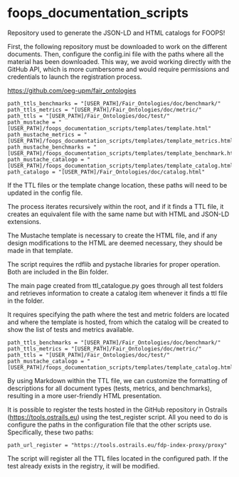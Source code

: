 # foops_documentation_scripts

Repository used to generate the JSON-LD and HTML catalogs for FOOPS!

First, the following repository must be downloaded to work on the different documents. Then, configure the config.ini file with the paths where all the material has been downloaded. This way, we avoid working directly with the GitHub API, which is more cumbersome and would require permissions and credentials to launch the registration process.

https://github.com/oeg-upm/fair_ontologies

```
path_ttls_benchmarks = "[USER_PATH]/Fair_Ontologies/doc/benchmark/"
path_ttls_metrics = "[USER_PATH]/Fair_Ontologies/doc/metric/"
path_ttls = "[USER_PATH]/Fair_Ontologies/doc/test/"
path_mustache = "[USER_PATH]/foops_documentation_scripts/templates/template.html"
path_mustache_metrics = "[USER_PATH]/foops_documentation_scripts/templates/template_metrics.html"
path_mustache_benchmarks = "[USER_PATH]/foops_documentation_scripts/templates/template_benchmark.html"
path_mustache_catalogo = "[USER_PATH]/foops_documentation_scripts/templates/template_catalog.html"
path_catalogo = "[USER_PATH]/Fair_Ontologies/doc/catalog.html"
```

If the TTL files or the template change location, these paths will need to be updated in the config file.

The process iterates recursively within the root, and if it finds a TTL file, it creates an equivalent file with the same name but with HTML and JSON-LD extensions.

The Mustache template is necessary to create the HTML file, and if any design modifications to the HTML are deemed necessary, they should be made in that template.

The script requires the rdflib and pystache libraries for proper operation. Both are included in the Bin folder.

The main page created from ttl_catalogue.py goes through all test folders and retrieves information to create a catalog item whenever it finds a ttl file in the folder.

It requires specifying the path where the test and metric folders are located and where the template is hosted, from which the catalog will be created to show the list of tests and metrics available.

```
path_ttls_benchmarks = "[USER_PATH]/Fair_Ontologies/doc/benchmark/"
path_ttls_metrics = "[USER_PATH]/Fair_Ontologies/doc/metric/"
path_ttls = "[USER_PATH]/Fair_Ontologies/doc/test/"
path_mustache_catalogo = "[USER_PATH]/foops_documentation_scripts/templates/template_catalog.html"
```

By using Markdown within the TTL file, we can customize the formatting of descriptions for all document types (tests, metrics, and benchmarks), resulting in a more user-friendly HTML presentation.

It is possible to register the tests hosted in the GitHub repository in Ostrails (https://tools.ostrails.eu) using the test_register script. All you need to do is configure the paths in the configuration file that the other scripts use. Specifically, these two paths:

```
path_url_register = "https://tools.ostrails.eu/fdp-index-proxy/proxy"
```

The script will register all the TTL files located in the configured path. If the test already exists in the registry, it will be modified.

